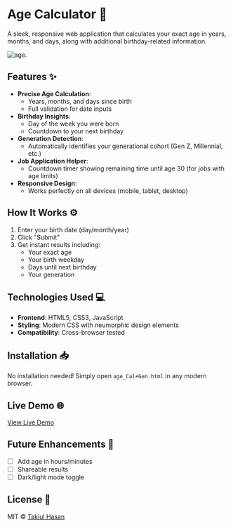 # Age Calculator 🎂

A sleek, responsive web application that calculates your exact age in years, months, and days, along with additional birthday-related information.

![age](https://github.com/user-attachments/assets/3d54c5ed-4381-450d-ad09-f2cb60f4fb4a).

## Features ✨

- **Precise Age Calculation**:
  - Years, months, and days since birth
  - Full validation for date inputs
- **Birthday Insights**:
  - Day of the week you were born
  - Countdown to your next birthday
- **Generation Detection**:
  - Automatically identifies your generational cohort (Gen Z, Millennial, etc.)
- **Job Application Helper**:
  - Countdown timer showing remaining time until age 30 (for jobs with age limits)
- **Responsive Design**:
  - Works perfectly on all devices (mobile, tablet, desktop)

## How It Works ⚙️

1. Enter your birth date (day/month/year)
2. Click "Submit"
3. Get instant results including:
   - Your exact age
   - Your birth weekday
   - Days until next birthday
   - Your generation

## Technologies Used 💻

- **Frontend**: HTML5, CSS3, JavaScript
- **Styling**: Modern CSS with neumorphic design elements
- **Compatibility**: Cross-browser tested

## Installation 📥

No installation needed! Simply open `age_Cal+Gen.html` in any modern browser.

## Live Demo 🌐

[View Live Demo](https://github.com/kmt-dev80)

## Future Enhancements 🚀

- [ ] Add age in hours/minutes
- [ ] Shareable results
- [ ] Dark/light mode toggle

## License 📄

MIT © [Takiul Hasan](https://github.com/kmt-dev80)
